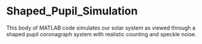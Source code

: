 # Shaped_Pupil_Simulation
This body of MATLAB code simulates our solar system as viewed through a shaped pupil coronagraph system with realistic counting and speckle noise.
